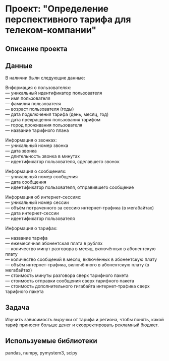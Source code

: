 # **Проект: "Определение перспективного тарифа для телеком-компании"**

## **Описание проекта**

## **Данные**

В наличии были следующие данные:

Bнформация о пользователях:  
— уникальный идентификатор пользователя  
— имя пользователя  
— фамилия пользователя  
— возраст пользователя (годы)  
— дата подключения тарифа (день, месяц, год)  
— дата прекращения пользования тарифом  
— город проживания пользователя  
— название тарифного плана  

Информация о звонках:  
— уникальный номер звонка  
— дата звонка  
— длительность звонка в минутах  
— идентификатор пользователя, сделавшего звонок  

Информация о сообщениях:  
— уникальный номер сообщения  
— дата сообщения  
— идентификатор пользователя, отправившего сообщение  

Информация об интернет-сессиях:  
— уникальный номер сессии  
— объём потраченного за сессию интернет-трафика (в мегабайтах)  
— дата интернет-сессии  
— идентификатор пользователя  

Информация о тарифах:  

— название тарифа  
— ежемесячная абонентская плата в рублях  
— количество минут разговора в месяц, включённых в абонентскую плату  
— количество сообщений в месяц, включённых в абонентскую плату  
— объём интернет-трафика, включённого в абонентскую плату (в мегабайтах)  
— стоимость минуты разговора сверх тарифного пакета  
— стоимость отправки сообщения сверх тарифного пакета  
— стоимость дополнительного гигабайта интернет-трафика сверх тарифного пакета  

## **Задача**

Изучить зависимость выручки от тарифа и региона, чтобы понять, какой тариф приносит больше денег и скорректировать рекламный бюджет.

## **Используемые библиотеки**

pandas, numpy, pymystem3, scipy
